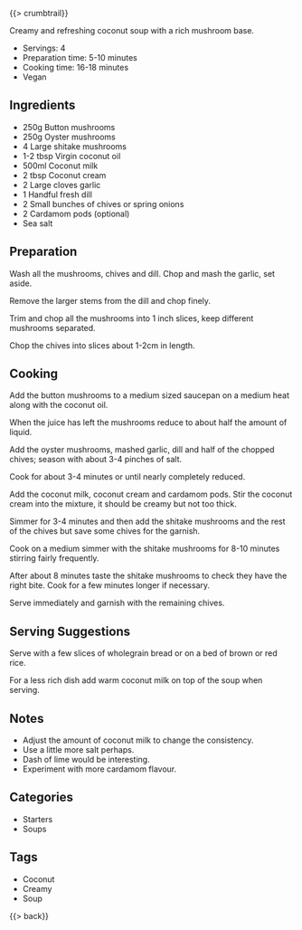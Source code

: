 {{> crumbtrail}}

Creamy and refreshing coconut soup with a rich mushroom base.

* Servings: 4
* Preparation time: 5-10 minutes
* Cooking time: 16-18 minutes
* Vegan

## Ingredients

* 250g Button mushrooms
* 250g Oyster mushrooms
* 4 Large shitake mushrooms
* 1-2 tbsp Virgin coconut oil
* 500ml Coconut milk
* 2 tbsp Coconut cream
* 2 Large cloves garlic
* 1 Handful fresh dill
* 2 Small bunches of chives or spring onions
* 2 Cardamom pods (optional)
* Sea salt

## Preparation

Wash all the mushrooms, chives and dill. Chop and mash the garlic, set aside.

Remove the larger stems from the dill and chop finely.

Trim and chop all the mushrooms into 1 inch slices, keep different mushrooms separated.

Chop the chives into slices about 1-2cm in length.

## Cooking

Add the button mushrooms to a medium sized saucepan on a medium heat along with the coconut oil.

When the juice has left the mushrooms reduce to about half the amount of liquid.

Add the oyster mushrooms, mashed garlic, dill and half of the chopped chives; season with about 3-4 pinches of salt.

Cook for about 3-4 minutes or until nearly completely reduced.

Add the coconut milk, coconut cream and cardamom pods. Stir the coconut cream into the mixture, it should be creamy but not too thick.

Simmer for 3-4 minutes and then add the shitake mushrooms and the rest of the chives but save some chives for the garnish.

Cook on a medium simmer with the shitake mushrooms for 8-10 minutes stirring fairly frequently.

After about 8 minutes taste the shitake mushrooms to check they have the right bite. Cook for a few minutes longer if necessary.

Serve immediately and garnish with the remaining chives.

## Serving Suggestions

Serve with a few slices of wholegrain bread or on a bed of brown or red rice.

For a less rich dish add warm coconut milk on top of the soup when serving.

## Notes

* Adjust the amount of coconut milk to change the consistency.
* Use a little more salt perhaps.
* Dash of lime would be interesting.
* Experiment with more cardamom flavour.

## Categories

* Starters
* Soups

## Tags

* Coconut
* Creamy
* Soup

{{> back}}
